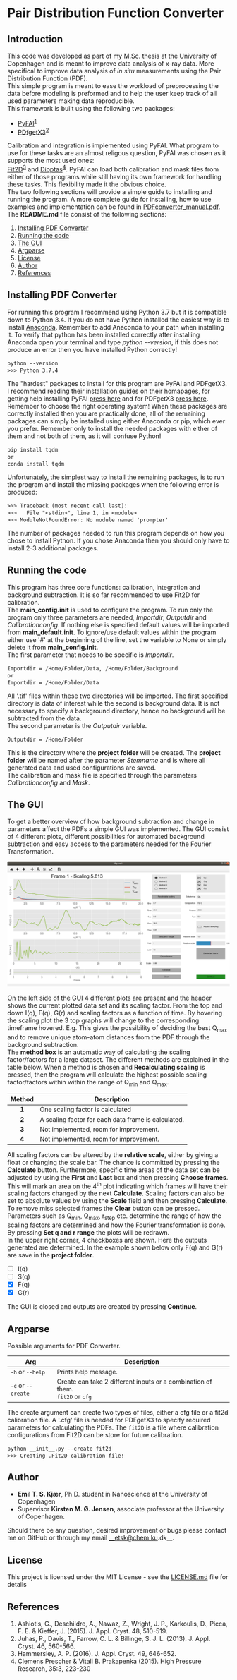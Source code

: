# Pair Distribution Function Converter
## Introduction
This code was developed as part of my M.Sc. thesis at the University of Copenhagen and is meant to improve data
analysis of x-ray data. More specifical to improve data analysis of _in situ_ measurements using the Pair 
Distribution Function (PDF).   
This simple program is meant to ease the workload of preprocessing the data before modeling is preformed and to
help the user keep track of all used parameters making data reproducible.   
This framework is built using the following two packages:
 
* [PyFAI](https://pyfai.readthedocs.io/en/latest/)<sup>[1](#references)</sup>
* [PDfgetX3](https://www.diffpy.org/products/pdfgetx.html)<sup>[2](#references)</sup>

Calibration and integration is implemented using PyFAI. What program to use for these tasks are 
an almost religous question, PyFAI was chosen as it supports the most used ones:  
[Fit2D](http://www.esrf.eu/computing/scientific/FIT2D/)<sup>[3](#references)</sup> and 
[Dioptas](http://www.clemensprescher.com/programs/dioptas)<sup>[4](#references)</sup>. 
PyFAI can load both calibration and mask files from either of those programs while still having its own framework for
handling these tasks. This flexibility made it the obvious choice.     
The two following sections will provide a simple guide to installing and running the program. 
A more complete guide for installing, how to use examples and implementation can be found in 
[PDFconverter_manual.pdf](PDFconverter_manual.pdf).  
The __README.md__ file consist of the following sections:

1. [Installing PDF Converter](#Installing-pdf-converter)
2. [Running the code](#running-the-code)
3. [The GUI](#the-gui)
4. [Argparse](#argparse)
5. [License](#license)
6. [Author](#author)
7. [References](#references)

## Installing PDF Converter
For running this program I recommend using Python 3.7 but it is compatible down to Python 3.4. If you do not have 
Python installed the easiest way is to install [Anaconda](https://www.anaconda.com/distribution/#windows). Remember to 
add Anaconda to your path when installing it. To verify that python has been installed correctly after installing Anaconda
open your terminal and type _python --version_, if this does not produce an error then you
have installed Python correctly!
```
python --version
>>> Python 3.7.4
```
The "hardest" packages to install for this program are PyFAI and PDFgetX3. I recommend reading their
installation guides on their homapages, for getting help installing
PyFAI [press here](https://pyfai.readthedocs.io/en/latest/operations/index.html#detailed-installation-procedure-on-different-operating-system)
and for PDFgetX3 [press here](https://www.diffpy.org/doc/pdfgetx/2.0.0/install.html). Remember to choose the right operating system!
When these packages are correctly installed then you are practically done, all of the remaining packages can simply be
installed using either Anaconda or pip, which ever you prefer. Remember only to install the needed packages with either 
of them and not both of them, as it will confuse Python! 
````
pip install tqdm
or
conda install tqdm
````
Unfortunately, the simplest way to install the remaining packages, 
is to run the program and install the missing packages when the following error is produced:
````
>>> Traceback (most recent call last):
>>>   File "<stdin>", line 1, in <module>
>>> ModuleNotFoundError: No module named 'prompter'
````
The number of packages needed to run this program depends on how you chose to install Python. If you chose Anaconda
then you should only have to install 2-3 additional packages.

## Running the code
This program has three core functions: calibration, integration and background subtraction. It is so far
recommended to use Fit2D for calibration.  
The __main_config.init__ is used to configure the program. To run only the program only three parameters are needed,
*Importdir*, *Outputdir* and *Calibrationconfig*. If nothing else is specified default values will be imported from __main_default.init__. 
To ignore/use default values within the program either use '#' at the beginning of the line, set the variable to None or simply delete it
from __main_config.init__.  
The first parameter that needs to be specific is *Importdir*.
````
Importdir = /Home/Folder/Data, /Home/Folder/Background
or
Importdir = /Home/Folder/Data
````
All '.tif' files within these two directories will be imported. The first specified directory is data of interest while 
the second is background data. It is not necessary to specify a background directory, hence no background will be subtracted
from the data.    
The second parameter is the *Outputdir* variable.
````angular2
Outputdir = /Home/Folder
```` 
This is the directory where the __project folder__ will be created. The __project folder__ will be named after 
the parameter _Stemname_ and is where all generated data and used configurations are saved.   
The calibration and mask file is specified through the parameters _Calibrationconfig_ and _Mask_.


## The GUI
To get a better overview of how background subtraction and change in parameters affect the PDFs a simple GUI was implemented.
The GUI consist of 4 different plots, different possibilities for automated background subtraction and easy access to 
the parameters needed for the Fourier Transformation. 

![GUI example](./img/gui.png)

On the left side of the GUI 4 different plots are present and the header shows the current plotted data set and its 
scaling factor. From the top and down I(q), F(q), G(r) and scaling factors as a function of time. By hovering the scaling
plot the 3 top graphs will change to the corresponding timeframe hovered. E.g. This gives the possibility of deciding the best 
Q<sub>max</sub> and to remove unique atom-atom distances from the PDF through the background subtraction.  
The __method box__ is an automatic way of calculating the scaling factor/factors for a large dataset. The different 
methods are explained in the table below. When a method is chosen and __Recalculating scaling__ is pressed, then the
program will calculate the highest possible scaling factor/factors within within the range of Q<sub>min</sub> 
and Q<sub>max</sub>.  
 
| Method | Description |
| :---: | --- |
| __1__ | One scaling factor is calculated |
| __2__ | A scaling factor for each data frame is calculated. |
| __3__ | Not implemented, room for improvement. |
| __4__ | Not implemented, room for improvement. |

All scaling factors can be altered by the __relative scale__, either by giving a float or changing the scale bar. 
The chance is committed by pressing the __Calculate__ button. Furthermore, specific time areas of the data set can be 
adjusted by using the __First__ and __Last__ box and then pressing __Choose frames__. This will mark an area on the 
4<sup>th</sup> plot indicating which frames will have their scaling factors changed by the next __Calculate__. Scaling
factors can also be set to absolute values by using the __Scale__ field and then pressing __Calculate__. To remove
miss selected frames the __Clear__ button can be pressed.  
Parameters such as Q<sub>min</sub>, Q<sub>max</sub>, r<sub>step</sub> etc. determine the range of how the scaling factors
are determined and how the Fourier transformation is done. By pressing __Set q and r range__ the plots will be redrawn.  
In the upper right corner, 4 checkboxes are shown. Here the outputs generated are determined. In the example shown below 
only F(q) and G(r) are save in the __project folder__. 

* [ ] I(q) 
* [ ] S(q)   
* [X] F(q)
* [X] G(r)   

The GUI is closed and outputs are created by pressing __Continue__.
## Argparse
Possible arguments for PDF Converter.

| Arg | Description |
| --- | --- |
| `-h` or `--help` | Prints help message. |
| `-c` or `--create` | Create can take 2 different inputs or a combination of them. <br/> `fit2D` or `cfg` |

The create argument can create two types of files, either a cfg file or a fit2d calibration file. A '.cfg' file is needed 
for PDFgetX3 to specify required parameters for calculating the PDFs. The `fit2D` is a file where calibration configurations
from Fit2D can be store for future calibration.
````angular2
python __init__.py --create fit2d
>>> Creating .Fit2D calibration file!
````
## Author
* __Emil T. S. Kjær__, Ph.D. student in Nanoscience at the University of Copenhagen   
* Supervisor __Kirsten M. Ø. Jensen__, associate professor at the University of Copenhagen.  
 
Should there be any question, desired improvement or bugs please contact me on GitHub or 
through my email __etsk@chem.ku.dk__.

## License
This project is licensed under the MIT License - see the [LICENSE.md](LICENSE.md) file for details

## References 
1. Ashiotis, G., Deschildre, A., Nawaz, Z., Wright, J. P., Karkoulis, D., Picca, F. E. & Kieffer, J. (2015). J. Appl. Cryst. 48, 510-519.
2. Juhas, P., Davis, T., Farrow, C. L. & Billinge, S. J. L. (2013). J. Appl. Cryst. 46, 560-566.
3. Hammersley, A. P. (2016). J. Appl. Cryst. 49, 646-652.
4. Clemens Prescher & Vitali B. Prakapenka (2015). High Pressure Research, 35:3, 223-230
